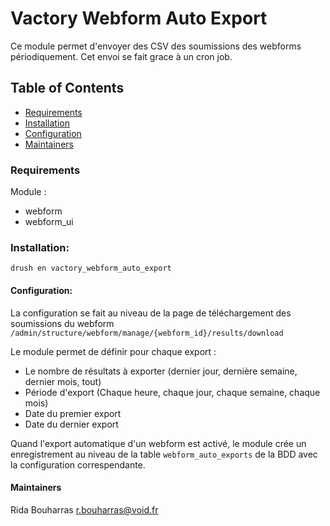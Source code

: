 # Vactory Webform Auto Export

Ce module permet d'envoyer des CSV des soumissions des webforms périodiquement.
Cet envoi se fait grace à un cron job.

## Table of Contents
 * [Requirements](#Requirements)
 * [Installation](#Installation)
 * [Configuration](#Configuration)
 * [Maintainers](#Maintainers)


### Requirements

Module :

- webform
- webform_ui


### Installation:
`drush en vactory_webform_auto_export`

#### Configuration:

La configuration se fait au niveau de la page de téléchargement des soumissions du webform
`/admin/structure/webform/manage/{webform_id}/results/download`

Le module permet de définir pour chaque export :
- Le nombre de résultats à exporter (dernier jour, dernière semaine, dernier mois, tout)
- Période d'export (Chaque heure, chaque jour, chaque semaine, chaque mois)
- Date du premier export
- Date du dernier export

Quand l'export automatique d'un webform est activé, le module crée un enregistrement au niveau de la table `webform_auto_exports` de la BDD avec la configuration correspendante.


#### Maintainers
Rida Bouharras <r.bouharras@void.fr>

